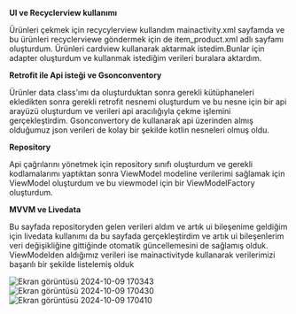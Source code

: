 <strong>UI ve Recyclerview kullanımı</strong>

Ürünleri çekmek için recycylerview kullandım mainactivity.xml sayfamda ve bu ürünleri recyclerviewe göndermek için de item_product.xml adlı sayfamı oluşturdum. Ürünleri cardview kullanarak aktarmak istedim.Bunlar için adapter oluşturdum ve kullanmak istediğim verileri buralara aktardım.

<strong>Retrofit ile Api isteği ve Gsonconventory</strong>

Ürünler data class'ımı da oluşturduktan sonra gerekli kütüphaneleri ekledikten sonra gerekli retrofit nesnemi oluşturdum ve bu nesne için bir api arayüzü oluşturdum ve verileri api aracılığıyla çekme işlemini gerçekleştirdim.
Gsonconvertory de kullanarak api üzerinden almış olduğumuz json verileri de kolay bir şekilde kotlin nesneleri olmuş oldu.

<strong>Repository</strong>

Api çağrılarını yönetmek için repository sınıfı oluşturdum ve gerekli kodlamalarımı yaptıktan sonra ViewModel modeline verilerimi sağlamak için ViewModel oluşturdum ve bu viewmodel için bir ViewModelFactory oluşturdum.

<strong>MVVM ve Livedata</strong>

Bu sayfada repositoryden gelen verileri aldım ve artık ui bileşenime geldiğim için livedata kullanımı da bu sayfada gerçekleştirdim ve artık ui bileşenlerim veri değişikliğine gittiğinde otomatik güncellemesini de sağlamış olduk.
ViewModelden aldığımız verileri ise mainactivityde kullanarak verilerimizi başarılı bir şekilde listelemiş olduk



![Ekran görüntüsü 2024-10-09 170343](https://github.com/user-attachments/assets/f4581562-d775-40e6-bbaf-607fde7c073b)
![Ekran görüntüsü 2024-10-09 170430](https://github.com/user-attachments/assets/7176f4db-b708-4e93-8d88-3a0d69b5d054)
![Ekran görüntüsü 2024-10-09 170410](https://github.com/user-attachments/assets/a5d7bba2-c694-439d-a0b7-c82a39ecca6c)
